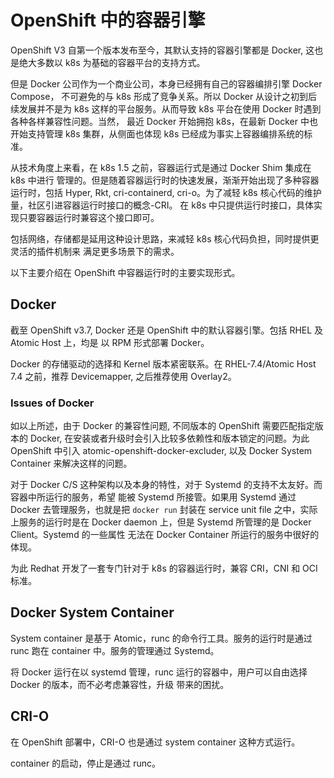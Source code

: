 # OpenShift 中的容器引擎

OpenShift V3 自第一个版本发布至今，其默认支持的容器引擎都是 Docker, 
这也是绝大多数以 k8s 为基础的容器平台的支持方式。

但是 Docker 公司作为一个商业公司，本身已经拥有自己的容器编排引擎 Docker Compose，
不可避免的与 k8s 形成了竞争关系。所以 Docker 从设计之初到后续发展并不是为 k8s
这样的平台服务。从而导致 k8s 平台在使用 Docker 时遇到各种各样兼容性问题。当然，
最近 Docker 开始拥抱 k8s，在最新 Docker 中也开始支持管理 k8s 集群，从侧面也体现
k8s 已经成为事实上容器编排系统的标准。

从技术角度上来看，在 k8s 1.5 之前，容器运行式是通过 Docker Shim 集成在 k8s 中进行
管理的。但是随着容器运行时的快速发展，渐渐开始出现了多种容器运行时，包括 Hyper, Rkt,
cri-containerd, cri-o。为了减轻 k8s 核心代码的维护量，社区引进容器运行时接口的概念-CRI。
在 k8s 中只提供运行时接口，具体实现只要容器运行时兼容这个接口即可。

包括网络，存储都是延用这种设计思路，来减轻 k8s 核心代码负担，同时提供更灵活的插件机制来
满足更多场景下的需求。

以下主要介绍在 OpenShift 中容器运行时的主要实现形式。

## Docker

截至 OpenShift v3.7, Docker 还是 OpenShift 中的默认容器引擎。包括 RHEL 及 Atomic Host 上，均是 
以 RPM 形式部署 Docker。

Docker 的存储驱动的选择和 Kernel 版本紧密联系。在 RHEL-7.4/Atomic Host 7.4 之前，推荐 Devicemapper,
之后推荐使用 Overlay2。

### Issues of Docker

如以上所述，由于 Docker 的兼容性问题, 不同版本的 OpenShift 需要匹配指定版本的 Docker,
在安装或者升级时会引入比较多依赖性和版本锁定的问题。为此 OpenShift 中引入 atomic-openshift-docker-excluder,
以及 Docker System Container 来解决这样的问题。

对于 Docker C/S 这种架构以及本身的特性，对于 Systemd 的支持不太友好。而容器中所运行的服务，希望
能被 Systemd 所接管。如果用 Systemd 通过 Docker 去管理服务，也就是把 `docker run` 封装在 service unit file
之中，实际上服务的运行时是在 Docker daemon 上，但是 Systemd 所管理的是 Docker Client。Systemd 的一些属性
无法在 Docker Container 所运行的服务中很好的体现。

为此 Redhat 开发了一套专门针对于 k8s 的容器运行时，兼容 CRI，CNI 和 OCI 标准。

## Docker System Container

System container 是基于 Atomic，runc 的命令行工具。服务的运行时是通过 runc 跑在 container 中。服务的管理通过 Systemd。

将 Docker 运行在以 systemd 管理，runc 运行的容器中，用户可以自由选择 Docker 的版本，而不必考虑兼容性，升级
带来的困扰。

## CRI-O

在 OpenShift 部署中，CRI-O 也是通过 system container 这种方式运行。

container 的启动，停止是通过 runc。
